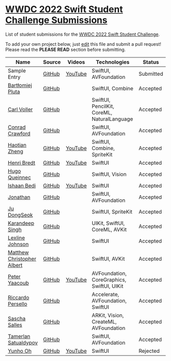 # [WWDC 2022 Swift Student Challenge Submissions](https://wwdc.github.io/2022)

List of student submissions for the [WWDC 2022 Swift Student Challenge](https://developer.apple.com/wwdc22/swift-student-challenge/).

To add your own project below, just [edit](https://github.com/wwdc/2022/edit/main/README.md) this file and submit a pull request! Please read the **PLEASE READ** section before submitting.

<!-- PLEASE READ! -->
<!-- Insert your name below in alphabetical order by first name. -->
<!-- Please only submit the playgrounds that you submitted for WWDC 2022. -->
<!-- Watch out for columns, you must have 6 pipes or else the gh-pages won't like it. -->
<!-- Please choose one of the following values for the status column: Submitted, Rejected or Accepted -->
<!-- Technologies column should contain 4 maximum, excluding PlaygroundSupport! -->
<!-- We'll try to add all videos to our YouTube Playlist, but if you notice yours isn't added after a few days, please ping @julianschiavo in your *original* PR! -->


| Name | Source |    Videos    | Technologies | Status |
|------|--------|--------------|--------------|--------|
|Sample Entry|[GitHub](https://github.com/wwdc/2022)|[YouTube](https://youtu.be/dQw4w9WgXcQ)|SwiftUI, AVFoundation|Submitted|
|[Bartłomiej Pluta](https://github.com/bpluta)|[GitHub](https://github.com/bpluta/Pwnground)||SwiftUI, Combine|Accepted|
|[Carl Voller](https://www.linkedin.com/in/carl-ian-voller)|[GitHub](https://github.com/Portatolova/WWDC2022-Wholesome)||SwiftUI, PencilKit, CoreML, NaturalLanguage|Accepted|
|[Conrad Crawford](https://cnrad.dev)|[GitHub](https://github.com/cnrad/polyvisual)||SwiftUI, AVFoundation|Accepted|
|[Haotian Zheng](https://haotianzheng.com/)|[GitHub](https://github.com/JustinFincher/WWDC2022-SwiftUINodeEditor)|[YouTube](https://youtu.be/B6D3y49WOEQ)|SwiftUI, Combine, SpriteKit|Accepted|
|[Henri Bredt](https://henribredt.de)|[GitHub](https://github.com/henribredt/Typography-WWDC22)|[YouTube](https://www.youtube.com/watch?v=AiK6CGgM71w)|SwiftUI|Accepted|
|[Hugo Queinnec](https://github.com/hugoqnc)|[GitHub](https://github.com/hugoqnc/Split)||SwiftUI, Vision|Accepted|
|[Ishaan Bedi](https://github.com/ishaanbedi)|[GitHub](https://github.com/ishaanbedi/Chipify-WWDC22)|[YouTube](https://youtu.be/bWf6gNBQSB8)|SwiftUI|Accepted|
|[Jonathan](https://github.com/fuzzynat26)|[GitHub](https://github.com/FuzzyNat26/build-with-math)||SwiftUI, AVFoundation|Accepted|
|[Ju DongSeok](https://github.com/MojitoBar)|[GitHub](https://github.com/MojitoBar/SpaceHash)||SwiftUI, SpriteKit|Accepted|
|[Karandeep Singh](https://sg.linkedin.com/in/karandeep-singh-635888213)|[GitHub](https://github.com/ConfuseIous/ASLearn)||UIKit, SwiftUI, CoreML, AVKit |Accepted|
|[Lexline Johnson](https://github.com/codeswift27)|[GitHub](https://github.com/codeswift27/quantum-entanglement.git)||SwiftUI|Accepted|
|[Matthew Christopher Albert](https://github.com/MatthewCAlbert)|[GitHub](https://github.com/MatthewCAlbert/wwdc2022-submission)||SwiftUI, AVKit|Accepted|
|[Peter Yaacoub](https://github.com/Yaacoub)|[GitHub](https://github.com/Yaacoub/Swift-Student-Challenge/tree/main/WWDC%202022)|[YouTube](https://youtu.be/t4NQSHLIbaw)|AVFoundation, CoreGraphics, SwiftUI, UIKit|Accepted|
|[Riccardo Persello](https://github.com/persello)|[GitHub](https://github.com/persello/ssc22)||Accelerate, AVFoundation, SwiftUI|Accepted|
|[Sascha Salles](https://github.com/saschasalles)|[GitHub](https://github.com/saschasalles/Athletic-Robot.swiftpm)||ARKit, Vision, CreateML, AVFoundation|Accepted|
|[Tamerlan Satualdypov](https://github.com/onl1ner)|[GitHub](https://github.com/onl1ner/Morse)||SwiftUI, AVFoundation|Accepted|
|[Yunho Oh](https://github.com/Helloyunho)|[GitHub](https://github.com/Helloyunho/about_computer_bits)|[YouTube](https://youtu.be/V8Zhc-dDbVI)|SwiftUI|Rejected|